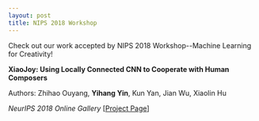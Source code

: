 ```yaml
---
layout: post
title: NIPS 2018 Workshop
---
```


Check out our work accepted by NIPS 2018 Workshop--Machine Learning for Creativity!

**XiaoJoy: Using Locally Connected CNN to Cooperate with Human Composers** 

Authors: Zhihao Ouyang, **Yihang Yin**, Kun Yan, Jian Wu, Xiaolin Hu

*NeurIPS 2018 Online Gallery* [[Project Page](http://www.aiartonline.com/music/zhihao-ouyang-yihang-yin-kun-yan-jian-wu-xiaolin-hu/)]

